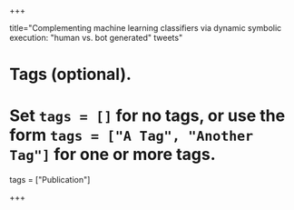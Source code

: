 +++ 

title="Complementing machine learning classifiers via dynamic symbolic execution: "human vs. bot generated" tweets" 

# Tags (optional).
#   Set `tags = []` for no tags, or use the form `tags = ["A Tag", "Another Tag"]` for one or more tags.
tags = ["Publication"]

+++
